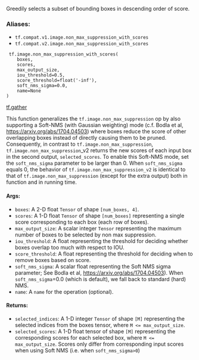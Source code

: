 Greedily selects a subset of bounding boxes in descending order of score.
### Aliases:
- `tf.compat.v1.image.non_max_suppression_with_scores`
- `tf.compat.v2.image.non_max_suppression_with_scores`

```
 tf.image.non_max_suppression_with_scores(
    boxes,
    scores,
    max_output_size,
    iou_threshold=0.5,
    score_threshold=float('-inf'),
    soft_nms_sigma=0.0,
    name=None
)
```
[tf.gather](https://tensorflow.google.cn/api_docs/python/tf/gather)

This function generalizes the `tf.image.non_max_suppression` op by also supporting a Soft-NMS (with Gaussian weighting) mode (c.f. Bodla et al, https://arxiv.org/abs/1704.04503) where boxes reduce the score of other overlapping boxes instead of directly causing them to be pruned. Consequently, in contrast to `tf.image.non_max_suppression`, `tf.image.non_max_suppression`_v2 returns the new scores of each input box in the second output, `selected_scores`.
To enable this Soft-NMS mode, set the `soft_nms_sigma` parameter to be larger than 0. When `soft_nms_sigma` equals 0, the behavior of `tf.image.non_max_suppression_v2` is identical to that of `tf.image.non_max_suppression` (except for the extra output) both in function and in running time.
#### Args:
- `boxes`: A 2-D float `Tensor` of shape `[num_boxes, 4]`.
- `scores`: A 1-D float `Tensor` of shape `[num_boxes]` representing a single score corresponding to each box (each row of boxes).
- `max_output_size`: A scalar integer `Tensor` representing the maximum number of boxes to be selected by non max suppression.
- `iou_threshold`: A float representing the threshold for deciding whether boxes overlap too much with respect to IOU.
- `score_threshold`: A float representing the threshold for deciding when to remove boxes based on score.
- `soft_nms_sigma`: A scalar float representing the Soft NMS sigma parameter; See Bodla et al, https://arxiv.org/abs/1704.04503). When `soft_nms_sigma`=0.0 (which is default), we fall back to standard (hard) NMS.
- `name`: A `name` for the operation (optional).
#### Returns:
- `selected_indices`: A 1-D integer `Tensor` of shape `[M]` representing the selected indices from the boxes tensor, where `M <= max_output_size`.
- `selected_scores`: A 1-D float tensor of shape `[M]` representing the corresponding scores for each selected box, where `M <= max_output_size`. Scores only differ from corresponding input scores when using Soft NMS (i.e. when `soft_nms_sigma>0`)
